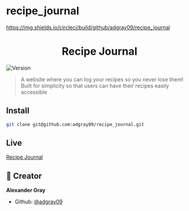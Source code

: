 # recipe_journal

https://img.shields.io/circleci/build/github/adgray09/recipe_journal

<h1 align="center">Recipe Journal</h1>
<p>
  <img alt="Version" src="https://img.shields.io/badge/version-0.0.1-blue.svg?cacheSeconds=2592000" />
</p>

> A website where you can log your recipes so you never lose them!
> Built for simplicity so that users can have their recipes easily accessible

## Install

```sh
git clone git@github.com:adgray09/recipe_journal.git
```

## Live
[Recipe Journal](https://recipejournal.herokuapp.com/)

## 👤 Creator

**Alexander Gray**
* Github: [@adgray09](https://github.com/adgray09)

